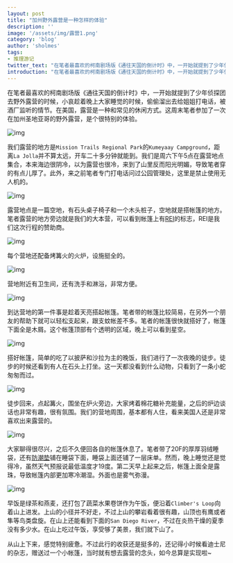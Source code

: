 ```yaml
---
layout: post
title: "加州野外露营是一种怎样的体验"
description: ''
image: '/assets/img/露营1.png'
category: 'blog'
author: 'sholmes'
tags:
- 推理游记
twitter_text: "在笔者最喜欢的柯南剧场版《通往天国的倒计时》中，一开始就提到了少年侦探团去野外露营的时候，小哀给姐姐打电话被酒厂监听的情节。"
introduction: "在笔者最喜欢的柯南剧场版《通往天国的倒计时》中，一开始就提到了少年侦探团去野外露营的时候，小哀给姐姐打电话被酒厂监听的情节。"
---
```


在笔者最喜欢的柯南剧场版《通往天国的倒计时》中，一开始就提到了少年侦探团去野外露营的时候，小哀趁着晚上大家睡觉的时候，偷偷溜出去给姐姐打电话，被酒厂监听的情节。在美国，露营是一种和常见的休闲方式。这周末笔者参加了一次在加州圣地亚哥的野外露营，是个很特别的体验。

![img](/assets/img/露营1.png)

我们露营的地方是`Mission Trails Regional Park`的`Kumeyaay Campground`，距离`La Jolla`并不算太远，开车二十多分钟就能到。我们是周六下午5点在露营地点集合，本来海边很阴冷，以为露营也很冷，来到了山里反而阳光明媚，导致笔者穿的有点儿厚了。此外，来之前笔者专门打电话问过公园管理处，这里是禁止使用无人机的。

![img](/assets/img/露营3.png)

露营地点是一篇空地，有石头桌子椅子和一个木头桩子，空地就是搭帐篷的地方。笔者露营的地方旁边就是我们的大本营，可以看到帐篷上有[REI](https://www.rei.com/)的标志，REI是我们这次行程的赞助商。

![img](/assets/img/露营4.png)

每个营地还配备烤篝火的火炉，设施挺全的。

![img](/assets/img/露营5.png)

营地附近有卫生间，还有洗手和淋浴，非常方便。

![img](/assets/img/露营2.png)

到达营地的第一件事是趁着天亮搭起帐篷。笔者带的帐篷比较简易，在另外一个朋友的帮助下就可以轻松支起来，跟支蚊帐差不多。笔者的帐篷很快就搭好了，帐篷下面全是木屑。这个帐篷顶部有个透明的区域，晚上可以看到星空。

![img](/assets/img/露营7.png)

搭好帐篷，简单的吃了以披萨和沙拉为主的晚饭，我们进行了一次夜晚的徒步。徒步的时候还看到有人在石头上打坐。这一天都没看到什么动物，只看到了一条小蛇匆匆而过。

![img](/assets/img/露营8.png)

徒步回来，点起篝火，围坐在炉火旁边，大家烤着棉花糖补充能量，之后的炉边谈话也非常有趣，很有氛围。我们的营地周围，基本都有人住，看来美国人还是非常喜欢出来露营的。

![img](/assets/img/露营9.png)

大家聊得很尽兴，之后不久便回各自的帐篷休息了。笔者带了20F的厚厚羽绒睡袋，还有[防潮垫](https://www.amazon.com/Therm-Rest-BaseCamp-Self-Inflating-Camping/dp/B008O6JFM6/ref=asc_df_B008O6JFM6/?tag=hyprod-20&linkCode=df0&hvadid=216518324822&hvpos=1o1&hvnetw=g&hvrand=12991940223801225107&hvpone=&hvptwo=&hvqmt=&hvdev=c&hvdvcmdl=&hvlocint=&hvlocphy=9031341&hvtargid=pla-350899468511&psc=1)铺在睡袋下面，睡袋上面还铺了一层床单。然而，晚上睡觉还是觉得冷，虽然天气预报说最低温度才19度。第二天早上起来之后，帐篷上面全是露珠，导致帐篷内部更加寒冷潮湿。外面也是雾气弥漫。

![img](/assets/img/露营11.png)

早饭是绿茶和燕麦，还打包了蔬菜水果卷饼作为午饭，便沿着`Climber's Loop`向着山上进发。上山的小径并不好走，不过上山的攀岩看着很有趣，山顶也有鹰或者隼等鸟类盘旋。在山上还能看到下面的`San Diego River`，不过在炎热干燥的夏季没有多少水。在山上吃过午饭，享受够了美景，我们就下山了。

从山上下来，感觉特别疲惫。不过此行的收获还是挺多的，还记得小时候看迪士尼的杂志，赠送过一个小帐篷，当时就有想去露营的念头，如今总算是实现啦~
